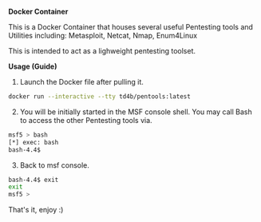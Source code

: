 **Docker Container**

This is a Docker Container that houses several useful Pentesting tools and Utilities including:
Metasploit, Netcat, Nmap, Enum4Linux

This is intended to act as a lighweight pentesting toolset.

**Usage (Guide)**

1) Launch the Docker file after pulling it.
```bash
docker run --interactive --tty td4b/pentools:latest
```
2) You will be initially started in the MSF console shell. You may call Bash to access the other Pentesting tools via.
```bash
msf5 > bash
[*] exec: bash
bash-4.4$ 
```
3) Back to msf console.
```bash
bash-4.4$ exit
exit
msf5 > 
```

That's it, enjoy :)
